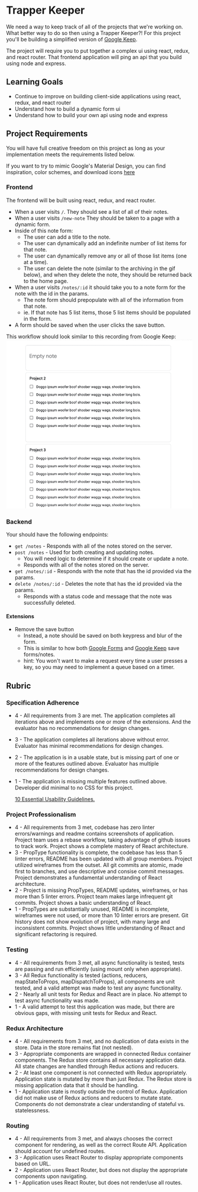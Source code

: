 # Trapper Keeper

We need a way to keep track of all of the projects that we're working on. What better way to do so then using a
Trapper Keeper?! For this project you'll be building a simplified version of [Google Keep](https://keep.google.com).

The project will require you to put together a complex ui using react, redux, and react router. That frontend 
application will ping an api that you build using node and express.

## Learning Goals

* Continue to improve on building client-side applications using react, redux, and react router
* Understand how to build a dynamic form ui
* Understand how to build your own api using node and express

## Project Requirements

You will have full creative freedom on this project as long as your implementation meets the requirements listed below.

If you want to try to mimic Google's Material Design, you can find inspiration, color schemes, and download icons [here](https://material.io/) 

### Frontend

The frontend will be built using react, redux, and react router.

  * When a user visits `/`. They should see a list of all of their notes.
  * When a user visits `/new-note` They should be taken to a page with a dynamic form.
  * Inside of this note form:
    * The user can add a title to the note.
    * The user can dynamically add an indefinite number of list items for that note.
    * The user can dynamically remove any or all of those list items (one at a time).
    * The user can delete the note (similar to the archiving in the gif below), and when they delete the note, they should be returned back to the home page.
  * When a user visits `/notes/:id` it should take you to a note form for the note with the id in the params.
    * The note form should prepopulate with all of the information from that note.
    * ie. If that note has 5 list items, those 5 list items should be populated in the form.
  * A form should be saved when the user clicks the save button.

This workflow should look similar to this recording from Google Keep:  
![Google Keep Workflow](/assets/images/google-keep.gif)


### Backend

Your should have the following endpoints:

  * `get /notes` - Responds with all of the notes stored on the server.
  * `post /notes` - Used for both creating and updating notes.
    * You will need logic to determine if it should create or update a note.
    * Responds with all of the notes stored on the server.
  * `get /notes/:id` - Responds with the note that has the id provided via the params.
  * `delete /notes/:id` - Deletes the note that has the id provided via the params.
    * Responds with a status code and message that the note was successfully deleted.

#### Extensions
  * Remove the save button
    * Instead, a note should be saved on both keypress and blur of the form.
    * This is similar to how both [Google Forms](https://docs.google.com/forms) and [Google Keep](https://keep.google.com) save forms/notes.
    * hint: You won't want to make a request every time a user presses a key, so you may need to implement a queue based on a timer.

## Rubric 

### Specification Adherence

* 4 - All requirements from 3 are met. The application completes all iterations above and implements one or 
  more of the extensions. And the evaluator has no recommendations for design changes.
* 3 - The application completes all iterations above without error. Evaluator has minimal
  recommendations for design changes.
* 2 - The application is in a usable state, but is missing part of one or more of the 
  features outlined above. Evaluator has multiple recommendations for design
  changes.
* 1 - The application is missing multiple features outlined above. Developer did
  minimal to no CSS for this project.
  
  [10 Essential Usability Guidelines.](https://speckyboy.com/10-essential-web-application-usability-guidelines/)

### Project Professionalism

* 4 - All requirements from 3 met, codebase has zero linter errors/warnings and
  readme contains screenshots of application. Project team uses a rebase
  workflow, taking advantage of github issues to track work. Project shows a
  complete mastery of React architecture.
* 3 - PropType functionality is complete, the codebase has less than 5 linter
  errors, README has been updated with all group members. Project utilized
  wireframes from the outset. All git commits are atomic, made first to
  branches, and use descriptive and consise commit messages. Project
  demonstrates a fundamental understanding of React architecture.
* 2 - Project is missing PropTypes, README updates, wireframes, or has more
  than 5 linter errors. Project team makes large infrequent git commits.
  Project shows a basic understanding of React.
* 1 - PropTypes are substantially unused, README is incomplete, wireframes were
  not used, or more than 10 linter errors are present. Git history does not show
  evolution of project, with many large and inconsistent commits. Project shows
  little understanding of React and significant refactoring is required.

### Testing

* 4 - All requirements from 3 met, all async functionality is tested, tests are
  passing and run efficiently (using mount only when appropriate).
* 3 - All Redux functionality is tested (actions, reducers, mapStateToProps, mapDispatchToProps), all
  components are unit tested, and a valid attempt was made to test any async
  functionality.
* 2 - Nearly all unit tests for Redux and React are in place. No attempt to test
  async functionality was made.
* 1 - A valid attempt to test this application was made, but there are obvious
  gaps, with missing unit tests for Redux and React.

### Redux Architecture

* 4 - All requirements from 3 met, and no duplication of data exists in the
  store. Data in the store remains flat (not nested).
* 3 - Appropriate components are wrapped in connected Redux container components. The Redux store contains all necessary      application data. All state changes are handled through Redux actions and reducers.
* 2 - At least one component is not connected with Redux appropriately. Application state is mutated by more than just Redux. The Redux store is missing application data that it should be handling.
* 1 - Application state is mostly outside the control of Redux. Application did not make use of Redux actions and reducers to mutate state. Components do not demonstrate a clear understanding of stateful vs. statelessness.

### Routing

* 4 - All requirements from 3 met, and always chooses the correct component for
  rendering, as well as the correct Route API. Application should account for
  undefined routes.
* 3 - Application uses React Router to display appropriate components based on URL.
* 2 - Application uses React Router, but does not display the appropriate components upon navigating.
* 1 - Application uses React Router, but does not render/use all routes.

